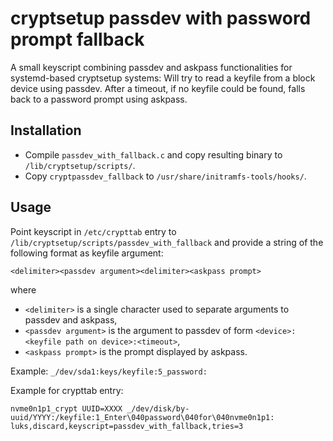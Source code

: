 # cryptsetup passdev with password prompt fallback

A small keyscript combining passdev and askpass functionalities for systemd-based cryptsetup systems:
Will try to read a keyfile from a block device using passdev. After a timeout, if no
keyfile could be found, falls back to a password prompt using askpass.

## Installation

- Compile `passdev_with_fallback.c` and copy resulting binary to `/lib/cryptsetup/scripts/`.
- Copy `cryptpassdev_fallback` to `/usr/share/initramfs-tools/hooks/`.

## Usage

Point keyscript in `/etc/crypttab` entry to `/lib/cryptsetup/scripts/passdev_with_fallback` and provide
a string of the following format as keyfile argument:

`<delimiter><passdev argument><delimiter><askpass prompt>`

where
- `<delimiter>` is a single character used to separate arguments to passdev and askpass,
- `<passdev argument>` is the argument to passdev of form `<device>:<keyfile path on device>:<timeout>`,
- `<askpass prompt>` is the prompt displayed by askpass.

Example: `_/dev/sda1:keys/keyfile:5_password:`

Example for crypttab entry:
```
nvme0n1p1_crypt UUID=XXXX _/dev/disk/by-uuid/YYYY:/keyfile:1_Enter\040password\040for\040nvme0n1p1: luks,discard,keyscript=passdev_with_fallback,tries=3
```
